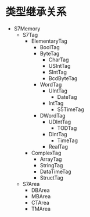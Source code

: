 # 类型继承关系

* S7Memory
  * S7Tag
    * ElementaryTag
      * BoolTag
      * ByteTag
        * CharTag
        * USIntTag
        * SIntTag
        * BcdByteTag
      * WordTag
        * UIntTag
          * DateTag
        * IntTag
          * S5TimeTag
      * DWordTag
        * UDIntTag
          * TODTag
        * DIntTag
          * TimeTag
        * RealTag
    * ComplexTag
      * ArrayTag
      * StringTag
      * DataTimeTag
      * StructTag
  * S7Area
    * DBArea
    * MBArea
    * CTArea
    * TMArea
